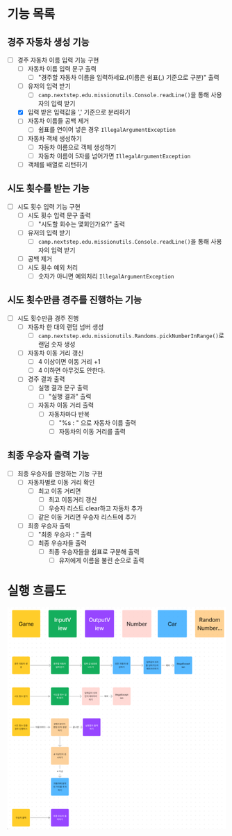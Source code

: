 # 기능 목록

## 경주 자동차 생성 기능
- [ ] 경주 자동차 이름 입력 기능 구현
  - [ ] 자동차 이름 입력 문구 출력
    - [ ] "경주할 자동차 이름을 입력하세요.(이름은 쉼표(,) 기준으로 구분)" 출력
  - [ ] 유저의 입력 받기
    - [ ] `camp.nextstep.edu.missionutils.Console.readLine()`을 통해 사용자의 입력 받기
  - [x] 입력 받은 입력값을 ',' 기준으로 분리하기
  - [ ] 자동차 이름들 공백 제거
    - [ ] 쉽표를 연이어 넣은 경우 `IllegalArgumentException`
  - [ ] 자동차 객체 생성하기
    - [ ] 자동차 이름으로 객체 생성하기
    - [ ] 자동차 이름이 5자를 넘어가면 `IllegalArgumentException`
  - [ ] 객체를 배열로 리턴하기

## 시도 횟수를 받는 기능
- [ ] 시도 횟수 입력 기능 구현
  - [ ] 시도 횟수 입력 문구 출력
    - [ ] "시도할 회수는 몇회인가요?" 출력
  - [ ] 유저의 입력 받기
    - [ ] `camp.nextstep.edu.missionutils.Console.readLine()`을 통해 사용자의 입력 받기
  - [ ] 공백 제거
  - [ ] 시도 횟수 예외 처리
    - [ ] 숫자가 아니면 예외처리 `IllegalArgumentException`

## 시도 횟수만큼 경주를 진행하는 기능
- [ ] 시도 횟수만큼 경주 진행
  - [ ] 자동차 한 대의 랜덤 넘버 생성
    - [ ] `camp.nextstep.edu.missionutils.Randoms.pickNumberInRange()`로 랜덤 숫자 생성
  - [ ] 자동차 이동 거리 갱신
    - [ ] 4 이상이면 이동 거리 +1
    - [ ] 4 이하면 아무것도 안한다.
  - [ ] 경주 결과 출력
    - [ ] 실행 결과 문구 출력
      - [ ] "실행 결과" 출력
    - [ ] 자동차 이동 거리 출력
      - [ ] 자동차마다 반복
        - [ ] "%s : " 으로 자동차 이름 출력
        - [ ] 자동차의 이동 거리를 출력

## 최종 우승자 출력 기능
- [ ] 최종 우승자를 판정하는 기능 구현
  - [ ] 자동차별로 이동 거리 확인
    - [ ] 최고 이동 거리면 
      - [ ] 최고 이동거리 갱신
      - [ ] 우승자 리스트 clear하고 자동차 추가
    - [ ] 같은 이동 거리면 우승자 리스트에 추가
  - [ ] 최종 우승자 출력
    - [ ] "최종 우승자 : " 출력
    - [ ] 최종 우승자들 출력
      - [ ] 최종 우승자들을 쉼표로 구분해 출력
        - [ ] 유저에게 이름을 불린 순으로 출력

# 실행 흐름도

![img.png](flow.png)
